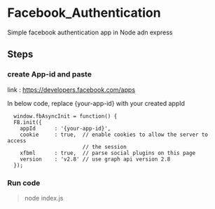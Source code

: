 # Facebook_Authentication

Simple facebook authentication app in Node adn express

## Steps

### create App-id and paste

link : https://developers.facebook.com/apps

In below code, replace {your-app-id} with your created appId

```
  window.fbAsyncInit = function() {
  FB.init({
    appId      : '{your-app-id}',
    cookie     : true,  // enable cookies to allow the server to access
                        // the session
    xfbml      : true,  // parse social plugins on this page
    version    : 'v2.8' // use graph api version 2.8
  });
  ```
### Run code

>node index.js

